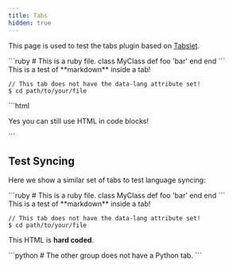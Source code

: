 ```yaml
---
title: Tabs
hidden: true
---
```


This page is used to test the tabs plugin based on [Tabslet](https://github.com/vdw/Tabslet).
<div class="tabs">
  <div data-tab="Ruby" data-lang="ruby">
```ruby
# This is a ruby file.
class MyClass
  def foo
    'bar'
  end
end
```
  </div>
  <div data-tab="Plain">
This is a test of **markdown** inside a tab!

```
// This tab does not have the data-lang attribute set!
$ cd path/to/your/file
```
  </div>
  <div data-tab="HTML" data-lang="html">
```html
<p>Yes you can still use HTML in code blocks!</p>
```
  </div>
</div>

## Test Syncing

Here we show a similar set of tabs to test language syncing:

<div class="tabs">
  <div data-tab="Ruby" data-lang="ruby">
```ruby
# This is a ruby file.
class MyClass
  def foo
    'bar'
  end
end
```
  </div>
  <div data-tab="Plain">
This is a test of **markdown** inside a tab!

```
// This tab does not have the data-lang attribute set!
$ cd path/to/your/file
```
  </div>
  <div data-tab="HTML" data-lang="html">
<p>This HTML is <b>hard coded</b>.</p>
  </div>
  <div data-tab="Python" data-lang="python">
```python
# The other group does not have a Python tab.
```
  </div>
</div>
